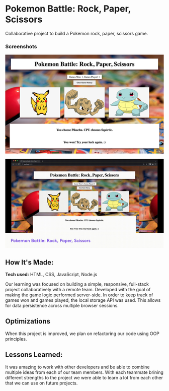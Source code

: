 # Pokemon Battle: Rock, Paper, Scissors
Collaborative project to build a Pokemon rock, paper, scissors game.

### Screenshots
![pokemon battle screenshot](images/pokemon-rps-screenshot.png)

![pokemon battle screenshot](images/pokemon-rps.gif)

## How It's Made:
**Tech used:** HTML, CSS, JavaScript, Node.js

Our learning was focused on building a simple, responsive, full-stack project collaboratively with a remote team. Developed with the goal of making the game logic performed server-side. In order to keep track of games won and games played, the local storage API was used. This allows for data persistence across multiple browser sessions.

## Optimizations
When this project is improved, we plan on refactoring our code using OOP principles.

## Lessons Learned:
It was amazing to work with other developers and be able to combine multiple ideas from each of our team members. With each teammate brining different strengths to the project we were able to learn a lot from each other that we can use on future projects.
